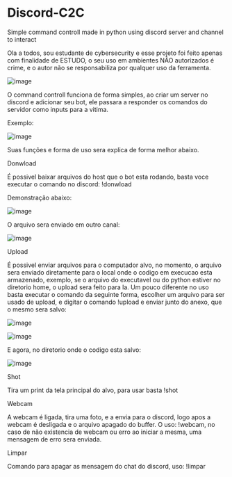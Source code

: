 # Discord-C2C
Simple command controll made in python using discord server and channel to interact

Ola a todos, sou estudante de cybersecurity e esse projeto foi feito apenas com finalidade de ESTUDO, o seu uso em ambientes NÃO autorizados é crime, e o autor não se responsabiliza por qualquer uso da ferramenta.

![image](https://github.com/FromAbbys/Discord-C2C/assets/99764742/4d83e341-a0d5-48e5-9316-3e7415ef57bc)

O command controll funciona de forma simples, ao criar um server no discord e adicionar seu bot, ele passara a responder os comandos do servidor como inputs para a vitima.

Exemplo:

![image](https://github.com/FromAbbys/Discord-C2C/assets/99764742/b8b5ee00-f23e-42a9-a43f-8fe5e570981d)

Suas funções e forma de uso sera explica de forma melhor abaixo. 


Donwload

É possivel baixar arquivos do host que o bot esta rodando, basta voce executar o comando no discord: !donwload <path do arquivo>

Demonstração abaixo:

![image](https://github.com/FromAbbys/Discord-C2C/assets/99764742/d12d517b-9caa-44f9-b939-0d39bae16dce)

O arquivo sera enviado em outro canal:

![image](https://github.com/FromAbbys/Discord-C2C/assets/99764742/3aac2bfe-98cf-4586-8616-fd9f23a5eded)


Upload

É possivel enviar arquivos para o computador alvo, no momento, o arquivo sera enviado diretamente para o local onde o codigo em execucao esta armazenado, exemplo, se o arquivo do executavel ou do python estiver no diretorio home, o upload sera feito para la.
Um pouco diferente no uso basta executar o comando da seguinte forma, escolher um arquivo para ser usado de upload, e digitar o comando !upload e enviar junto do anexo, que o mesmo sera salvo:

![image](https://github.com/FromAbbys/Discord-C2C/assets/99764742/69af50b3-bab9-4e38-a3e7-77e361a5d6f7)

![image](https://github.com/FromAbbys/Discord-C2C/assets/99764742/adc21685-b5ca-4ee6-9610-eda313259b7d)

E agora, no diretorio onde o codigo esta salvo:

![image](https://github.com/FromAbbys/Discord-C2C/assets/99764742/a7a1016b-d90a-4a50-a6b1-ebdc3e55dab0)



Shot

Tira um print da tela principal do alvo, para usar basta !shot 


Webcam

A webcam é ligada, tira uma foto, e a envia para o discord, logo apos a webcam é desligada e o arquivo apagado do buffer. O uso: !webcam, no caso de não existencia de webcam ou erro ao iniciar a mesma, uma mensagem de erro sera enviada.

Limpar

Comando para apagar as mensagem do chat do discord, uso: !limpar
